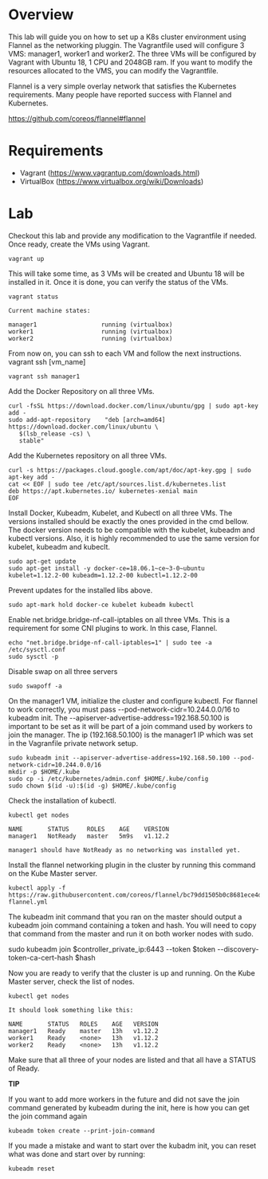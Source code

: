 # Overview
This lab will guide you on how to set up a K8s cluster environment using Flannel as the networking pluggin. The Vagrantfile used will
configure 3 VMS: manager1, worker1 and worker2. The three VMs will be configured by Vagrant with Ubuntu 18, 1 CPU and 2048GB ram. 
If you want to modify the resources allocated to the VMS, you can modify the Vagrantfile.

Flannel is a very simple overlay network that satisfies the Kubernetes requirements. Many people have reported success with Flannel and Kubernetes.

https://github.com/coreos/flannel#flannel


# Requirements
- Vagrant (https://www.vagrantup.com/downloads.html)
- VirtualBox (https://www.virtualbox.org/wiki/Downloads)

# Lab

Checkout this lab and provide any modification to the Vagrantfile if needed. Once ready, create the VMs using Vagrant.

```
vagrant up
```

This will take some time, as 3 VMs will be created and Ubuntu 18 will be installed in it. Once it is done, you can verify the status of
the VMs.

```
vagrant status
```
```
Current machine states:

manager1                  running (virtualbox)
worker1                   running (virtualbox)
worker2                   running (virtualbox)
```

From now on, you can ssh to each VM and follow the next instructions. vagrant ssh [vm_name]

```
vagrant ssh manager1
```

Add the Docker Repository on all three VMs.

```
curl -fsSL https://download.docker.com/linux/ubuntu/gpg | sudo apt-key add -
sudo add-apt-repository    "deb [arch=amd64] https://download.docker.com/linux/ubuntu \
   $(lsb_release -cs) \
   stable"
```

Add the Kubernetes repository on all three VMs.

```
curl -s https://packages.cloud.google.com/apt/doc/apt-key.gpg | sudo apt-key add -
cat << EOF | sudo tee /etc/apt/sources.list.d/kubernetes.list
deb https://apt.kubernetes.io/ kubernetes-xenial main
EOF
```

Install Docker, Kubeadm, Kubelet, and Kubectl on all three VMs. The versions installed should be exactly the ones provided in the cmd bellow.
The docker version needs to be compatible with the kubelet, kubeadm and kubectl versions. Also, it is highly recommended to use the same version for kubelet, kubeadm and kubeclt.

```
sudo apt-get update
sudo apt-get install -y docker-ce=18.06.1~ce~3-0~ubuntu kubelet=1.12.2-00 kubeadm=1.12.2-00 kubectl=1.12.2-00
```

Prevent updates for the installed libs above.

```
sudo apt-mark hold docker-ce kubelet kubeadm kubectl
```

Enable net.bridge.bridge-nf-call-iptables on all three VMs. This is a requirement for some CNI plugins to work. In this case, Flannel.

```
echo "net.bridge.bridge-nf-call-iptables=1" | sudo tee -a /etc/sysctl.conf
sudo sysctl -p
```

Disable swap on all three servers

```
sudo swapoff -a
```

On the manager1 VM, initialize the cluster and configure kubectl. For flannel to work correctly, you must pass --pod-network-cidr=10.244.0.0/16 to kubeadm init.
The --apiserver-advertise-address=192.168.50.100 is important to be set as it will be part of a join command used by workers to join the manager.
The ip (192.168.50.100) is the manager1 IP which was set in the Vagranfile private network setup.

```
sudo kubeadm init --apiserver-advertise-address=192.168.50.100 --pod-network-cidr=10.244.0.0/16
mkdir -p $HOME/.kube
sudo cp -i /etc/kubernetes/admin.conf $HOME/.kube/config
sudo chown $(id -u):$(id -g) $HOME/.kube/config
```

Check the installation of kubectl.

```
kubectl get nodes

NAME       STATUS     ROLES    AGE    VERSION
manager1   NotReady   master   5m9s   v1.12.2

manager1 should have NotReady as no networking was installed yet.
```

Install the flannel networking plugin in the cluster by running this command on the Kube Master server.

```
kubectl apply -f https://raw.githubusercontent.com/coreos/flannel/bc79dd1505b0c8681ece4de4c0d86c5cd2643275/Documentation/kube-flannel.yml
```

The kubeadm init command that you ran on the master should output a kubeadm join command containing a token and hash. You will need to copy that command from the master and run it on both worker nodes with sudo.

sudo kubeadm join $controller_private_ip:6443 --token $token --discovery-token-ca-cert-hash $hash

Now you are ready to verify that the cluster is up and running. On the Kube Master server, check the list of nodes.

```
kubectl get nodes
```
```
It should look something like this:

NAME       STATUS   ROLES    AGE   VERSION
manager1   Ready    master   13h   v1.12.2
worker1    Ready    <none>   13h   v1.12.2
worker2    Ready    <none>   13h   v1.12.2
```

Make sure that all three of your nodes are listed and that all have a STATUS of Ready.

**TIP**

If you want to add more workers in the future and did not save the join command generated by kubeadm during the init, here is how you can get the join command again 

```
kubeadm token create --print-join-command
```

If you made a mistake and want to start over the kubadm init, you can reset what was done and start over by running:

```
kubeadm reset
```

